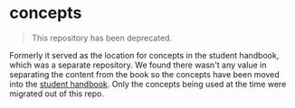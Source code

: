 # concepts

> This repository has been deprecated.

Formerly it served as the location for concepts in the student handbook, which was a separate repository. We found there wasn't any value in separating the content from the book so the concepts have been moved into the [student handbook](https://github.com/dev-academy-programme/book-source). Only the concepts being used at the time were migrated out of this repo.
